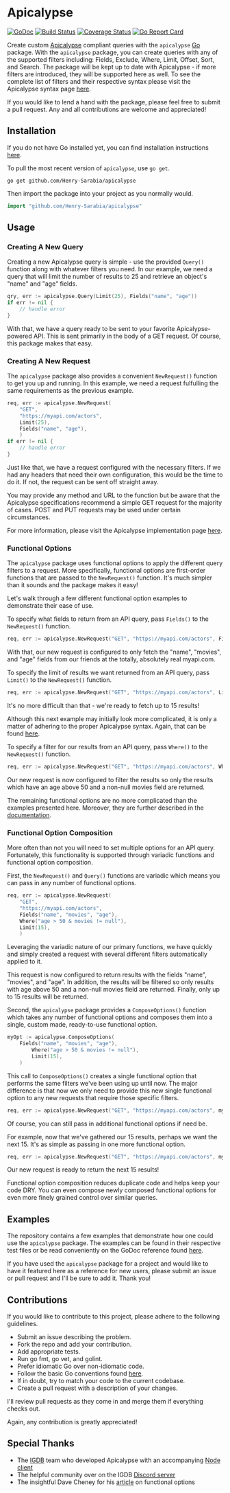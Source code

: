 # Apicalypse

[![GoDoc](https://godoc.org/github.com/Henry-Sarabia/apicalypse?status.svg)](https://godoc.org/github.com/Henry-Sarabia/apicalypse) [![Build Status](https://travis-ci.com/Henry-Sarabia/apicalypse.svg?branch=master)](https://travis-ci.com/Henry-Sarabia/apicalypse) [![Coverage Status](https://coveralls.io/repos/github/Henry-Sarabia/apicalypse/badge.svg?branch=master)](https://coveralls.io/github/Henry-Sarabia/apicalypse?branch=master) [![Go Report Card](https://goreportcard.com/badge/github.com/henry-sarabia/apicalypse)](https://goreportcard.com/report/github.com/henry-sarabia/apicalypse)

Create custom [Apicalypse](https://apicalypse.io/) compliant queries with the `apicalypse`
[Go](https://golang.org/) package. With the `apicalypse` package, you can create queries with
any of the supported filters including: Fields, Exclude, Where, Limit, Offset, Sort, and Search. 
The package will be kept up to date with Apicalypse - if more filters are introduced, they will
be supported here as well. To see the complete list of filters and their respective syntax please
visit the Apicalypse syntax page [here](https://apicalypse.io/syntax/).

If you would like to lend a hand with the package, please feel free to submit a pull request.
Any and all contributions are welcome and appreciated!

## Installation

If you do not have Go installed yet, you can find installation instructions 
[here](https://golang.org/doc/install).

To pull the most recent version of `apicalypse`, use `go get`.

```
go get github.com/Henry-Sarabia/apicalypse
```

Then import the package into your project as you normally would.

```go
import "github.com/Henry-Sarabia/apicalypse"
```

## Usage

### Creating A New Query

Creating a new Apicalypse query is simple - use the provided `Query()` function along with whatever
filters you need. In our example, we need a query that will limit the number of results to 25
and retrieve an object's "name" and "age" fields.

```go
qry, err := apicalypse.Query(Limit(25), Fields("name", "age"))
if err != nil {
	// handle error
}
```

With that, we have a query ready to be sent to your favorite Apicalypse-powered API. This is sent
primarily in the body of a GET request. Of course, this package makes that easy.

### Creating A New Request

The `apicalypse` package also provides a convenient `NewRequest()` function to get you up and 
running. In this example, we need a request fulfulling the same requirements as the previous 
example.

```go
req, err := apicalypse.NewRequest(
	"GET", 
	"https://myapi.com/actors", 
	Limit(25), 
	Fields("name", "age"),
	)
if err != nil {
	// handle error
}
```

Just like that, we have a request configured with the necessary filters. If we had any headers 
that need their own configuration, this would be the time to do it. If not, the request can be sent
off straight away.

You may provide any method and URL to the function but be aware that the Apicalypse specifications
recommend a simple GET request for the majority of cases. POST and PUT requests may be used
under certain circumstances.

For more information, please visit the Apicalypse implementation
page [here](https://apicalypse.io/implementation/).

### Functional Options

The `apicalypse` package uses functional options to apply the different query filters to
a request. More specifically, functional options are first-order functions that are passed 
to the `NewRequest()` function. It's much simpler than it sounds and the package makes it
easy!

Let's walk through a few different functional option examples to demonstrate their
ease of use.

To specify what fields to return from an API query, pass `Fields()` to the `NewRequest()`
function.
```go
req, err := apicalypse.NewRequest("GET", "https://myapi.com/actors", Fields("name", "movies", "age"))
```
With that, our new request is configured to only fetch the "name", "movies", and "age" fields
from our friends at the totally, absolutely real myapi.com.

To specify the limit of results we want returned from an API query, pass `Limit()` to the `NewRequest()`
function.
```go
req, err := apicalypse.NewRequest("GET", "https://myapi.com/actors", Limit(15))
```
It's no more difficult than that - we're ready to fetch up to 15 results!

Although this next example may initially look more complicated, it is only a matter of adhering
to the proper Apicalypse syntax. Again, that can be found [here](https://apicalypse.io/syntax/).

To specify a filter for our results from an API query, pass `Where()` to the `NewRequest()`
function.
```go
req, err := apicalypse.NewRequest("GET", "https://myapi.com/actors", Where("age > 50 & movies != null"))
```
Our new request is now configured to filter the results so only the results which have an
age above 50 and a non-null movies field are returned.

The remaining functional options are no more complicated than the examples presented here.
Moreover, they are further described in the [documentation](https://godoc.org/github.com/Henry-Sarabia/apicalypse#FuncOption).

### Functional Option Composition

More often than not you will need to set multiple options for an API query.
Fortunately, this functionality is supported through variadic functions and
functional option composition.

First, the `NewRequest()` and `Query()` functions are variadic which means you can pass in any 
number of functional options.
```go
req, err := apicalypse.NewRequest(
	"GET",
	"https://myapi.com/actors",
	Fields("name", "movies", "age"),
	Where("age > 50 & movies != null"),
	Limit(15),
	)
```
Leveraging the variadic nature of our primary functions, we have quickly and simply
created a request with several different filters automatically applied to it.

This request is now configured to return results with the fields "name", "movies", and "age".
In addition, the results will be filtered so only results with age above 50 and a non-null 
movies field are returned. Finally, only up to 15 results will be returned.

Second, the `apicalypse` package provides a `ComposeOptions()` function which takes any number
of functional options and composes them into a single, custom made, ready-to-use functional option.
```go
myOpt := apicalypse.ComposeOptions(
	Fields("name", "movies", "age"),
        Where("age > 50 & movies != null"),
        Limit(15),
	)
```
This call to `ComposeOptions()` creates a single functional option that performs the same
filters we've been using up until now. The major difference is that now we only need to provide
this new single functional option to any new requests that require those specific filters.
```go
req, err := apicalypse.NewRequest("GET", "https://myapi.com/actors", myOpt)
```
Of course, you can still pass in additional functional options if need be.

For example, now that we've gathered our 15 results, perhaps we want the next 15. It's as simple
as passing in one more functional option.
```go
req, err := apicalypse.NewRequest("GET", "https://myapi.com/actors", myOpt, Offset(15))
```
Our new request is ready to return the next 15 results!

Functional option composition reduces duplicate code and helps keep your code
DRY. You can even compose newly composed functional options for even more
finely grained control over similar queries.

## Examples

The repository contains a few examples that demonstrate how one could use the `apicalypse`
package. The examples can be found in their respective test files or be read conveniently on the
GoDoc reference found [here](https://godoc.org/github.com/Henry-Sarabia/apicalypse#pkg-examples).

If you have used the `apicalypse` package for a project and would like to have it featured
here as a reference for new users, please submit an issue or pull request and I'll be sure to
add it. Thank you!

## Contributions

If you would like to contribute to this project, please adhere to the following
guidelines.

* Submit an issue describing the problem.
* Fork the repo and add your contribution.
* Add appropriate tests.
* Run go fmt, go vet, and golint.
* Prefer idiomatic Go over non-idiomatic code.
* Follow the basic Go conventions found [here](https://github.com/golang/go/wiki/CodeReviewComments).
* If in doubt, try to match your code to the current codebase.
* Create a pull request with a description of your changes.

I'll review pull requests as they come in and merge them if everything checks out.

Again, any contribution is greatly appreciated!

## Special Thanks

* The [IGDB](https://github.com/igdb) team who developed Apicalypse with an accompanying [Node client](https://github.com/igdb/node-apicalypse)
* The helpful community over on the IGDB [Discord server](https://discord.gg/pXn8Jh9) 
* The insightful Dave Cheney for his [article](https://dave.cheney.net/2014/10/17/functional-options-for-friendly-apis)
on functional options